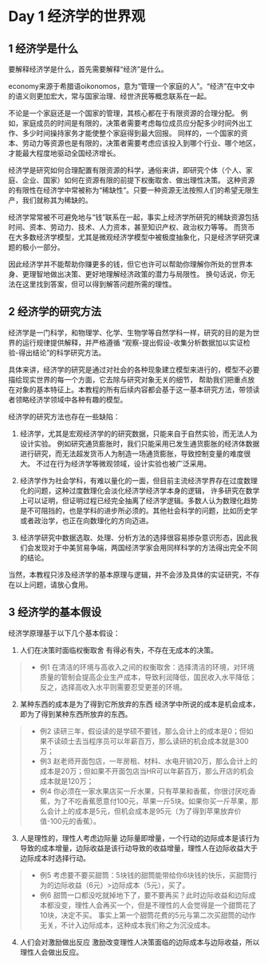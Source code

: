 # Day 1 经济学的世界观

## 1 经济学是什么

要解释经济学是什么，首先需要解释“经济”是什么。

economy来源于希腊语oikonomos，意为“管理一个家庭的人”。“经济”在中文中的语义则更加宏大，常与国家治理、经世济民等概念联系在一起。

不论是一个家庭还是一个国家的管理，其核心都在于有限资源的合理分配。
例如，家庭成员的时间是有限的，决策者需要考虑每位成员应分配多少时间外出工作、多少时间操持家务才能使整个家庭得到最大回报。
同样的，一个国家的资本、劳动力等资源也是有限的，决策者需要考虑应该投入到哪个行业、哪个地区，才能最大程度地驱动全国经济增长。

经济学是研究如何合理配置有限资源的科学，通俗来讲，即研究个体（个人、家庭、企业、国家）如何在资源有限的前提下权衡取舍、做出理性决策。
这种资源的有限性在经济学中常被称为“稀缺性”。只要一种资源无法按照人们的希望无限生产，我们就称其为稀缺的。

经济学常常被不可避免地与“钱”联系在一起，事实上经济学所研究的稀缺资源包括时间、资本、劳动力、技术、人力资本，甚至知识产权、政治权力等等。
而货币在大多数经济学模型，尤其是微观经济学模型中被极度抽象化，只是经济学研究课题的极小一部分。

因此经济学并不能帮助你赚更多的钱，但它也许可以帮助你理解你所处的世界本身、更理智地做出决策、更好地理解经济政策的潜力与局限性。
换句话说，你无法在这里找到答案，但可以得到解答问题所需的理性。

## 2 经济学的研究方法

 经济学是一门科学，和物理学、化学、生物学等自然学科一样，研究的目的是为世界的运行规律提供解释，并严格遵循
“观察-提出假设-收集分析数据加以实证检验-得出结论”的科学研究方法。

具体来讲，经济学的研究是通过对社会的各种现象建立模型来进行的，模型不必要描绘现实世界的每一个方面，它去除与研究对象无关的细节，
帮助我们把重点放在对象的基本特征上。本教程的所有后续内容都会基于这一基本研究方法，带领读者领略经济学领域中各种有趣的模型。

经济学的研究方法也存在一些缺陷：
1. 经济学，尤其是宏观经济学的的研究数据，只能来自于自然实验，而无法人为设计实验。
例如研究通货膨胀时，我们只能采用已发生通货膨胀的经济体数据进行研究，而无法超发货币人为制造一场通货膨胀，导致控制变量的难度很大。
不过在行为经济学等微观领域，设计实验也被广泛采用。

2. 经济学作为社会学科，有难以量化的一面，但目前主流经济学界存在过度数理化的问题，这种过度数理化会淡化经济学经济学本身的逻辑，
许多研究在数学上可以证明，但证明过程已经完全抽离了经济学逻辑。多数人认为数理化趋势是不可阻挡的，也是学科的进步所必须的。其他社会科学的问题，比如历史学或者政治学，也正在向数理化的方向迈进。

3. 经济学研究中数据选取、处理、分析方法的选择很容易掺杂意识形态，因此我们会发现对于中美贸易争端，两国经济学家会用同样科学的方法得出完全不同的结论。

当然，本教程只涉及经济学的基本原理与逻辑，并不会涉及具体的实证研究，不存在以上问题，请放心食用。

## 3 经济学的基本假设

经济学原理基于以下几个基本假设：

1. 人们在决策时面临权衡取舍
有得必有失，不存在无成本的决策。
>* 例1 在清洁的环境与高收入之间的权衡取舍：选择清洁的环境，对环境质量的管制会提高企业生产成本，导致利润降低，国民收入水平降低；
反之，选择高收入水平则需要忍受更差的环境。

2. 某种东西的成本是为了得到它所放弃的东西
经济学中所说的成本是机会成本，即为了得到某种东西所放弃的东西。
>* 例2 读研三年，假设读的是学硕不要钱，那么会计上的成本是0；但如果不读硕士去当程序员可以年薪百万，那么读研的机会成本就是300万；
>* 例3 赵老师开面包店，一年房租、材料、水电开销20万，那么会计上的成本是20万；但如果不开面包店当HR可以年薪百万，那么开店的机会成本就是120万；
>* 例4 你必须在一家水果店买一斤水果，只有苹果和香蕉，你很讨厌吃香蕉，为了不吃香蕉愿意付100元，苹果一斤5块。如果你买一斤苹果，那么会计上的成本是5元，但机会成本是95元（为了得到苹果放弃价值-100元的香蕉）。

3. 人是理性的，理性人考虑边际量
边际量即增量，一个行动的边际成本是该行为导致的成本增量，边际收益是该行动导致的收益增量，理性人在边际收益大于边际成本时选择行动。
>* 例5 考虑要不要买甜筒：5块钱的甜筒能带给你6块钱的快乐，买甜筒行为的边际收益（6元）>边际成本（5元），买了。
>* 例6 甜筒一口都没吃就掉地下了，要不要再买？此时边际收益和边际成本都没变，理性人会再买一个，但是不理性的人会觉得是一个甜筒花了10块，决定不买。
事实上第一个甜筒花费的5元与第二次买甜筒的动作无关，不计入边际成本，这种成本我们称之为沉没成本。

4. 人们会对激励做出反应
激励改变理性人决策面临的边际成本与边际收益，所以理性人会做出反应。
